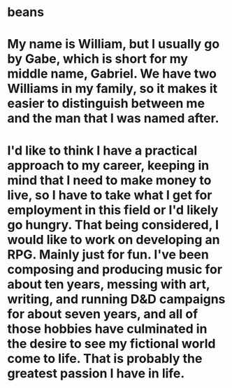 # beans
# My name is William, but I usually go by Gabe, which is short for my middle name, Gabriel. We have two Williams in my family, so it makes it easier to distinguish between me and the man that I was named after.
# I'd like to think I have a practical approach to my career, keeping in mind that I need to make money to live, so I have to take what I get for employment in this field or I'd likely go hungry. That being considered, I would like to work on developing an RPG. Mainly just for fun. I've been composing and producing music for about ten years, messing with art, writing, and running D&D campaigns for about seven years, and all of those hobbies have culminated in the desire to see my fictional world come to life. That is probably the greatest passion I have in life.
